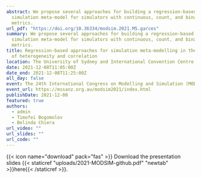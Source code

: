 ```yaml
---
abstract: We propose several approaches for building a regression-based
  simulation meta-model for simulators with continuous, count, and binary output
  metrics.
url_pdf: "https://doi.org/10.36334/modsim.2021.M5.garces"
summary: We propose several approaches for building a regression-based
  simulation meta-model for simulators with continuous, count, and binary output
  metrics.
title: Regression-based approaches for simulation meta-modelling in the presence
  of heterogeneity and correlation
location: The University of Sydney and International Convention Centre Sydney
date: 2021-12-08T11:05:00Z
date_end: 2021-12-08T11:25:00Z
all_day: false
event: The 24th International Congress on Modelling and Simulation (MODSIM2021)
event_url: https://mssanz.org.au/modsim2021/index.html
publishDate: 2021-12-08
featured: true
authors:
  - admin
  - Timofei Bogomolov
  - Belinda Chiera
url_video: ""
url_slides: ""
url_code: ""
---
```


{{< icon name="download" pack="fas" >}} Download the presentation slides {{< staticref "uploads/2021-MODSIM-github.pdf" "newtab" >}}here{{< /staticref >}}.
